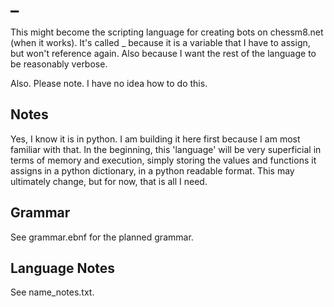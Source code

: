 # _
This might become the scripting language for creating bots on chessm8.net
(when it works). It's called _ because it is a variable that I have to assign,
but won't reference again. Also because I want the rest of the language to be
reasonably verbose.

Also. Please note. I have no idea how to do this.
## Notes
Yes, I know it is in python. I am building it here first because I am most
familiar with that. In the beginning, this 'language' will be very superficial
in terms of memory and execution, simply storing the values and functions it
assigns in a python dictionary, in a python readable format. This may ultimately
change, but for now, that is all I need.
## Grammar
See grammar.ebnf for the planned grammar.
## Language Notes
See name_notes.txt.
